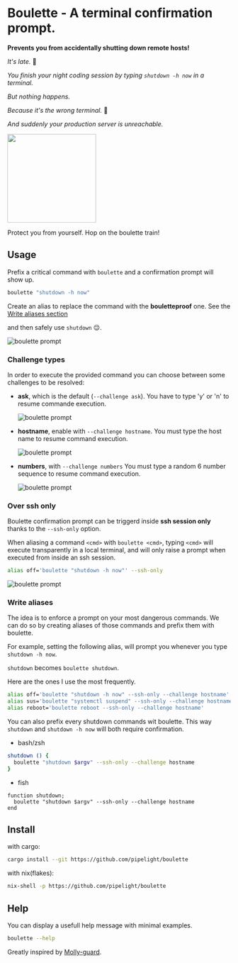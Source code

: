 # Boulette - A terminal confirmation prompt.

**Prevents you from accidentally shutting down remote hosts!**

_It's late._ 🥱

_You finish your night coding session by typing `shutdown -h now` in a terminal._

_But nothing happens._

_Because it's the wrong terminal._ 🥹

_And suddenly your production server is unreachable._

<img src="https://github.com/pipelight/boulette/blob/main/public/images/oh_la_boulette.jpg" width="200">

Protect you from yourself.
Hop on the boulette train!

## Usage

Prefix a critical command with `boulette` and a confirmation prompt will show up.

```sh
boulette "shutdown -h now"
```

Create an alias to replace the command with the **bouletteproof** one.
See the [Write aliases section](#write-aliases)

and then safely use `shutdown` 😌.

![boulette prompt](https://github.com/pipelight/boulette/blob/main/public/images/example_shutdown.png)

### Challenge types

In order to execute the provided command you can choose between some challenges to be resolved:

- **ask**, which is the default (`--challenge ask`). You have to type 'y' or 'n' to resume commande execution.

  ![boulette prompt](https://github.com/pipelight/boulette/blob/main/public/images/ask_challenge.png)

- **hostname**, enable with `--challenge hostname`. You must type the host name to resume command execution.

  ![boulette prompt](https://github.com/pipelight/boulette/blob/main/public/images/hostname_challenge.png)

- **numbers**, with `--challenge numbers` You must type a random 6 number sequence to resume command execution.

  ![boulette prompt](https://github.com/pipelight/boulette/blob/main/public/images/numbers_challenge.png)

### Over ssh only

Boulette confirmation prompt can be triggerd inside **ssh session only** thanks to the `--ssh-only` option.

When aliasing a command `<cmd>` with `boulette <cmd>`, typing `<cmd>` will execute transparently in a local terminal,
and will only raise a prompt when executed from inside an ssh session.

```sh
alias off='boulette "shutdown -h now"' --ssh-only
```

![boulette prompt](https://github.com/pipelight/boulette/blob/main/public/images/example_ssh.png)

### Write aliases

The idea is to enforce a prompt on your most dangerous commands.
We can do so by creating aliases of those commands and prefix them with boulette.

For example, setting the following alias, will prompt you whenever you type `shutdown -h now`.

`shutdown` becomes `boulette shutdown`.

Here are the ones I use the most frequently.

```sh
alias off='boulette "shutdown -h now" --ssh-only --challenge hostname'
alias sus='boulette "systemctl suspend" --ssh-only --challenge hostname'
alias reboot='boulette reboot --ssh-only --challenge hostname'
```

You can also prefix every shutdown commands wit boulette.
This way `shutdown` and `shutdown -h now` will both require confirmation.

- bash/zsh

```sh
shutdown () {
  boulette "shutdown $argv" --ssh-only --challenge hostname
}
```

- fish

```fish
function shutdown;
  boulette "shutdown $argv" --ssh-only --challenge hostname
end
```

## Install

with cargo:

```sh
cargo install --git https://github.com/pipelight/boulette

```

with nix(flakes):

```sh
nix-shell -p https://github.com/pipelight/boulette

```

## Help

You can display a usefull help message with minimal examples.

```sh
boulette --help
```

Greatly inspired by [Molly-guard](https://salsa.debian.org/debian/molly-guard).
